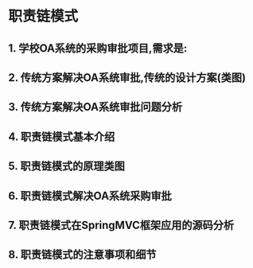# 职责链模式

## 1. 学校OA系统的采购审批项目,需求是:



## 2. 传统方案解决OA系统审批,传统的设计方案(类图)



## 3. 传统方案解决OA系统审批问题分析



## 4. 职责链模式基本介绍



## 5. 职责链模式的原理类图



## 6. 职责链模式解决OA系统采购审批



## 7. 职责链模式在SpringMVC框架应用的源码分析



## 8. 职责链模式的注意事项和细节